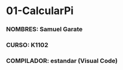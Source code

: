 # 01-CalcularPi
### NOMBRES: Samuel Garate 
### CURSO: K1102
### COMPILADOR: estandar (Visual Code)
